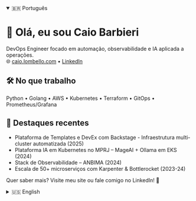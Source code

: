 <details open>
  <summary>🇧🇷 Português</summary>

# 👋 Olá, eu sou Caio Barbieri
DevOps Engineer focado em automação, observabilidade e IA aplicada a operações. <br>
🌐 [caio.lombello.com](https://caio.lombello.com) • [LinkedIn](https://linkedin.com/in/caiolvbarbieri)

## 🛠️ No que trabalho
Python • Golang • AWS • Kubernetes • Terraform • GitOps • Prometheus/Grafana

## 🚀 Destaques recentes
- Plataforma de Templates e DevEx com Backstage - Infraestrutura multi-cluster automatizada (2025)
- Plataforma IA em Kubernetes no MPRJ – MageAI + Ollama em EKS (2024)
- Stack de Observabilidade – ANBIMA (2024)
- Escala de 50+ microserviços com Karpenter & Bottlerocket (2023-24)

Quer saber mais? Visite meu site ou fale comigo no LinkedIn! 🚀
</details>

<details>
  <summary>🇺🇸 English</summary>

# 👋 Hi, I'm Caio Barbieri
DevOps Engineer focused on infrastructure automation, observability and AI-driven operations. <br>
🌐 [caio.lombello.com](https://caio.lombello.com) • [LinkedIn](https://linkedin.com/in/caiolvbarbieri)

## 🛠️ Main stack
Python • Golang • AWS • Kubernetes • Terraform • GitOps • Prometheus/Grafana

## 🚀 Recent highlights
- Template and DevEx Platform with Backstage - Automated multi-cluster infrastructure (2025)
- AI Platform on Kubernetes at MPRJ – MageAI + Ollama on EKS (2024)
- Full Observability Stack – ANBIMA (2024)
- Scaling 50+ critical microservices with Karpenter & Bottlerocket (2023-24)

Want to know more? Check my website or reach out on LinkedIn! 🚀
</details>
